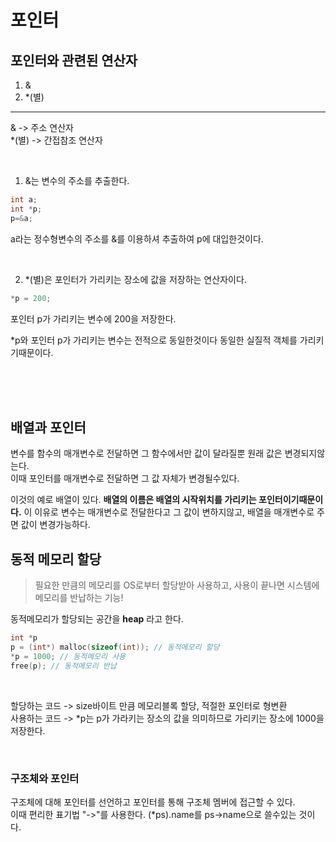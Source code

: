 # 포인터 

## 포인터와 관련된 연산자
1. &
2. *(별)
---
& -> 주소 연산자<br>
*(별) -> 간접참조 연산자

<br>

1)   &는 변수의 주소를 추출한다. 


```c++
int a;
int *p;
p=&a;
```
a라는 정수형변수의 주소를 &를 이용하셔 추출하여 p에 대입한것이다.


<br>

2) *(별)은 포인터가 가리키는 장소에 값을 저장하는 연산자이다.

```c++
*p = 200;
```

포인터 p가 가리키는 변수에 200을 저장한다.

*p와 포인터 p가 가리키는 변수는 전적으로 동일한것이다
동일한 실질적 객체를 가리키기때문이다.

<br><br><br>


## 배열과 포인터
변수를 함수의 매개변수로 전달하면 그 함수에서만 값이 달라질뿐 원래 값은 변경되지않는다.<br>
이때 포인터를 매개변수로 전달하면 그 값 자체가 변경될수있다. 

이것의 예로 배열이 있다.
**배열의 이름은 배열의 시작위치를 가리키는 포인터이기때문이다.**
이 이유로 변수는 매개변수로 전달한다고 그 값이 변하지않고, 배열을 매개변수로 주면 값이 변경가능하다.


## 동적 메모리 할당

> 필요한 만큼의 메모리를 OS로부터 할당받아 사용하고, 사용이 끝나면 시스템에 메모리를 반납하는 기능!

동적메모리가 할당되는 공간을 **heap** 라고 한다.

```c
int *p
p = (int*) malloc(sizeof(int)); // 동적메모리 할당
*p = 1000; // 동적메모리 사용
free(p); // 동적메모리 반납
```
<br>

할당하는 코드 -> size바이트 만큼 메모리블록 할당, 적절한 포인터로 형변환<br>
사용하는 코드 -> *p는 p가 가라키는 장소의 값을 의미하므로 가리키는 장소에 1000을 저장한다. 

<br>

### 구조체와 포인터
구조체에 대해 포인터를 선언하고 포인터를 통해 구조체 멤버에 접근할 수 있다.<br>
이때 편리한 표기법 "->"를 사용한다. 
(*ps).name를 ps->name으로 쓸수있는 것이다.









